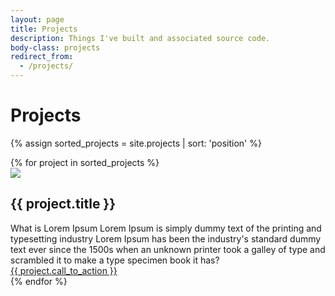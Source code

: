 ```yaml
---
layout: page
title: Projects
description: Things I've built and associated source code.
body-class: projects
redirect_from:
  - /projects/
---
```


# Projects

{% assign sorted_projects = site.projects | sort: 'position' %}

<!-- start block -->
<div id="projectbox"> 
{% for project in sorted_projects %}

<!-- start product -->       
<div class="project">
  <div class="project_img">
    <img src="{{site.url}}/img/projects/{{project.image}}" class="wh-auto">
  </div>
  <div class="project_content"> 
    <h2 id="{{ project.title | slugify }}" href="{{ project.view_url }}" class="project_title">{{ project.title }}</h2>
    <div class="clear"></div>
    <div class="project_overview">What is Lorem Ipsum Lorem Ipsum is simply dummy text of the printing and typesetting industry Lorem Ipsum has been the industry's standard dummy text ever since the 1500s when an unknown printer took a galley of type and scrambled it to make a type specimen book it has? </div>
    <a href="{{ project.view_url }}" class="call-to-action">{{ project.call_to_action }}</a>
    <div class="clear"></div>
  </div>
</div>
{% endfor %}
</div>       
<!-- end of block -->